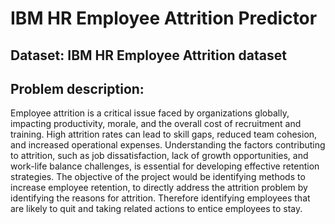 # IBM HR Employee Attrition Predictor
## Dataset: IBM HR Employee Attrition dataset
## Problem description: 
 Employee attrition is a critical issue faced by organizations
 globally, impacting productivity, morale, and the overall cost of recruitment and training.
 High attrition rates can lead to skill gaps, reduced team cohesion, and increased
 operational expenses. Understanding the factors contributing to attrition, such as job
 dissatisfaction, lack of growth opportunities, and work-life balance challenges, is
 essential for developing effective retention strategies.
 The objective of the project would be identifying methods to increase employee
 retention, to directly address the attrition problem by identifying the reasons for attrition.
 Therefore identifying employees that are likely to quit and taking related actions to
 entice employees to stay.
